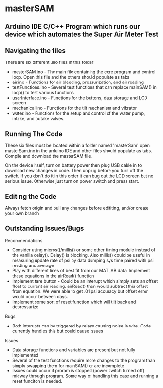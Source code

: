 # masterSAM

## Arduino IDE C/C++ Program which runs our device which automates the Super Air Meter Test

## Navigating the files
There are six different .ino files in this folder
* masterSAM.ino - The main file containing the core program and control loop. Open this file and the others should populate as tabs
* air.ino - Functions for air bleeding, pressurization, and air reading 
* testFunctions.ino - Several test functions that can replace mainSAM() in loop() to test various functions
* userInterface.ino - Functions for the buttons, data storage and LCD screen
* mechanical.ino - Functions for the tilt mechanism and vibrator
* water.ino - Functions for the setup and control of the water pump, intake, and outake valves.

## Running The Code
These six files must be located within a folder named 'masterSam' open masterSam.ino in the arduino IDE and other files should populate as tabs. Compile and download the masterSAM file. 

On the device itself, turn on battery power then plug USB cable in to download new changes in code. Then unplug before you turn off the switch. If you don't do it in this order it can bug out the LCD screen but no serious issue. Otherwise just turn on power switch and press start.

## Editing the Code
Always fetch origin and pull any changes before edititing, and/or create your own branch

## Outstanding Issues/Bugs
Recommendations
* Consider using micros()/millis() or some other timing module instead of the vanilla delay(). Delay() is blocking. Also millis() could be useful in measuring update rate of psi by data dumping sys time paired with psi reading and average
* Play with different lines of best fit from our MATLAB data. Implement these equations in the airRead() function
* Implement tare button - Could be an interupt which simply sets an offset float to current air reading. airRead() then would subtract this offset from equation. We were able to get .01 psi accuracy but offset error would occur between days.
* Implement some sort of reset function which will tilt back and depressurize

Bugs
* Both interupts can be triggered by relays causing noise in wire. Code currently handles this but could cause issues

Issues
* Data storage functions and variables are present but not fully implemented
* Several of the test functions require more changes to the program than simply swapping them for mainSAM() or are incomplete
* Issues could occur if proram is stopped (power switch turned off) midway through program. Some way of handling this case and running a reset funciton is needed.
